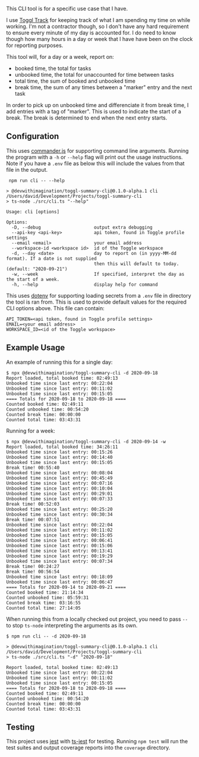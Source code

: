 This CLI tool is for a specific use case that I have. 

I use [Toggl Track][toggl_track] for keeping track of what I am spending my time on while working. I'm not a contractor though, so I don't have any hard requirement to ensure every minute of my day is accounted for. I do need to know though how many hours in a day or week that I have have been on the clock for reporting purposes.

This tool will, for a day or a week, report on:
- booked time, the total for tasks
- unbooked time, the total for unaccounted for time between tasks
- total time, the sum of booked and unbooked time
- break time, the sum of any times between a "marker" entry and the next task

In order to pick up on unbooked time and differenciate it from break time, I add entries with a tag of "marker". This is used to indicate the start of a break. The break is determined to end when the next entry starts. 

## Configuration

This uses [commander.js][commander.js] for supporting command line arguments. Running the program with a `-h` or `--help` flag will print out the usage instructions. Note if you have a `.env` file as below this will include the values from that file in the output. 

```
 npm run cli -- --help

> @devwithimagination/toggl-summary-cli@0.1.0-alpha.1 cli /Users/david/Development/Projects/toggl-summary-cli
> ts-node ./src/cli.ts "--help"

Usage: cli [options]

Options:
  -D, --debug                    output extra debugging
  --api-key <api-key>            api token, found in Toggle profile settings
  --email <email>                your email address
  --workspace-id <workspace id>  id of the Toggle workspace
  -d, --day <date>               day to report on (in yyyy-MM-dd format). If a date is not supplied 
                                 then this will default to today. (default: "2020-09-21")
  -w, --week                     If specified, interpret the day as the start of a week.
  -h, --help                     display help for command
```

This uses [dotenv][dotenv] for supporting loading secrets from a `.env` file in directory the tool is ran from. This is used to provide default values for the required CLI options above. This file can contain:

```
API_TOKEN=<api token, found in Toggle profile settings>
EMAIL=<your email address>
WORKSPACE_ID=<id of the Toggle workspace>

```

## Example Usage 

An example of running this for a single day:
```
$ npx @devwithimagination/toggl-summary-cli -d 2020-09-18
Report loaded, total booked time: 02:49:13
Unbooked time since last entry: 00:22:04
Unbooked time since last entry: 00:11:02
Unbooked time since last entry: 00:15:05
==== Totals for 2020-09-18 to 2020-09-18 ====
Counted booked time: 02:49:11
Counted unbooked time: 00:54:20
Counted break time: 00:00:00
Counted total time: 03:43:31
```

Running for a week:
```
$ npx @devwithimagination/toggl-summary-cli -d 2020-09-14 -w
Report loaded, total booked time: 34:26:11
Unbooked time since last entry: 00:15:26
Unbooked time since last entry: 00:14:40
Unbooked time since last entry: 00:15:05
Break time! 00:55:40
Unbooked time since last entry: 00:08:04
Unbooked time since last entry: 00:45:49
Unbooked time since last entry: 00:07:16
Unbooked time since last entry: 00:10:04
Unbooked time since last entry: 00:29:01
Unbooked time since last entry: 00:07:33
Break time! 00:52:03
Unbooked time since last entry: 00:25:20
Unbooked time since last entry: 00:30:34
Break time! 00:07:51
Unbooked time since last entry: 00:22:04
Unbooked time since last entry: 00:11:02
Unbooked time since last entry: 00:15:05
Unbooked time since last entry: 00:06:41
Unbooked time since last entry: 00:15:06
Unbooked time since last entry: 00:13:41
Unbooked time since last entry: 00:19:29
Unbooked time since last entry: 00:07:34
Break time! 00:24:27
Break time! 00:56:54
Unbooked time since last entry: 00:18:09
Unbooked time since last entry: 00:06:47
==== Totals for 2020-09-14 to 2020-09-21 ====
Counted booked time: 21:14:34
Counted unbooked time: 05:59:31
Counted break time: 03:16:55
Counted total time: 27:14:05
```

When running this from a locally checked out project, you need to pass `--` to stop `ts-node` interpreting the arguments as its own. 

```
$ npm run cli -- -d 2020-09-18

> @devwithimagination/toggl-summary-cli@0.1.0-alpha.1 cli /Users/david/Development/Projects/toggl-summary-cli
> ts-node ./src/cli.ts "-d" "2020-09-18"

Report loaded, total booked time: 02:49:13
Unbooked time since last entry: 00:22:04
Unbooked time since last entry: 00:11:02
Unbooked time since last entry: 00:15:05
==== Totals for 2020-09-18 to 2020-09-18 ====
Counted booked time: 02:49:11
Counted unbooked time: 00:54:20
Counted break time: 00:00:00
Counted total time: 03:43:31
```

## Testing

This project uses [jest][jest] with [ts-jest][ts-jest] for testing. Running `npm test` will run the test suites and output coverage reports into the `coverage` directory. 

[commander.js]: https://github.com/tj/commander.js/ "tj/commander.js: node.js command-line interfaces made easy"
[toggl_track]: https://toggl.com/track/ "Toggl Track: Effortless Time-Tracking for Any Workflow"
[dotenv]: https://www.npmjs.com/package/dotenv "dotenv  -  npm"
[jest]: https://jestjs.io "Jest - Delightful JavaScript Testing"
[ts-jest]: https://github.com/kulshekhar/ts-jest "kulshekhar/ts-jest: TypeScript preprocessor with sourcemap support for Jest"